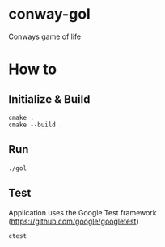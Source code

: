 # conway-gol
Conways game of life

# How to 

## Initialize & Build
```
cmake .
cmake --build .
```

## Run
```
./gol
```

## Test
Application uses the Google Test framework (https://github.com/google/googletest)
```
ctest
``` 

